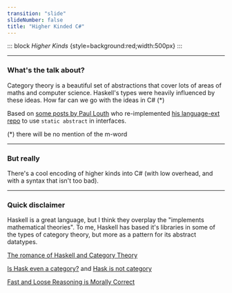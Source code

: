```yaml
---
transition: "slide"
slideNumber: false
title: "Higher Kinded C#"
---
```


::: block
*Higher Kinds* {style=background:red;width:500px}
:::

---

### What's the talk about?

Category theory is a beautiful set of abstractions that cover lots of areas of maths and computer science.
Haskell's types were heavily influenced by these ideas.
How far can we go with the ideas in C# (*)

Based on [some posts by Paul Louth](https://paullouth.com/higher-kinds-in-c-with-language-ext/) who re-implemented [his language-ext repo](https://github.com/louthy/language-ext) to use `static abstract` in interfaces.

(*) there will be no mention of the m-word

---

### But really

There's a cool encoding of higher kinds into C# (with low overhead, and with a syntax that isn't too bad).

---

### Quick disclaimer

Haskell is a great language, but I think they overplay the "implements mathematical theories". To me, Haskell has based it's libraries in some of the types of category theory, but more as a pattern for its abstract datatypes.

[The romance of Haskell and Category Theory](https://www.reddit.com/r/haskell/comments/qqs2ur/the_romance_of_haskell_and_category_theory/)

[Is Hask even a category?](https://stackoverflow.com/questions/48485660/is-hask-even-a-category) and [Hask is not category](https://math.andrej.com/2016/08/06/hask-is-not-a-category/)

[Fast and Loose Reasoning is Morally Correct](https://www.cs.ox.ac.uk/people/jeremy.gibbons/publications/fast+loose.pdf)
